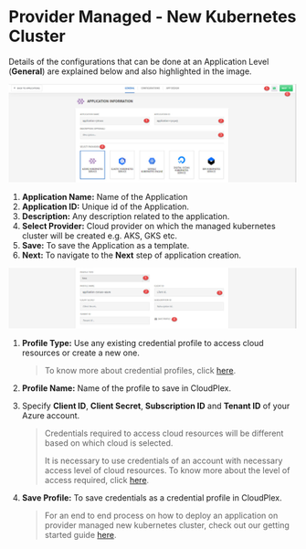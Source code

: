 # Provider Managed - New Kubernetes Cluster

Details of the configurations that can be done at an Application Level (**General**) are explained below and also highlighted in the image.

![1](imgs/1.jpg)

1. **Application Name:** Name of the Application
2. **Application ID:** Unique id of the Application.
3. **Description:** Any description related to the application. 
4. **Select Provider:** Cloud provider on which the managed kubernetes cluster will be created e.g. AKS, GKS etc. 
5. **Save:** To save the Application as a template.
6. **Next:** To navigate to the **Next** step of application creation. 

![2](imgs/2.jpg)

1. **Profile Type:** Use any existing credential profile to access cloud resources or create a new one. 

   > To know more about credential profiles, click [here](/pages/user-guide/components/credentials-profile/credentials-profile).

2. **Profile Name:** Name of the profile to save in CloudPlex.

3. Specify **Client ID**, **Client Secret**, **Subscription ID** and **Tenant ID** of your Azure account. 

   > Credentials required to access cloud resources will be different based on which cloud is selected.
   >
   > It is necessary to use credentials of an account with necessary access level of cloud resources. To know more about the level of access required, click [here](/pages/user-guide/components/cloud-authorization-level/cloud-authorization-level).

4. **Save Profile:** To save credentials as a credential profile in CloudPlex.

   > For an end to end process on how to deploy an application on provider managed new kubernetes cluster, check out our getting started guide [here](/pages/user-guide/getting-started/pm-new-cluster/pm-new-cluster).